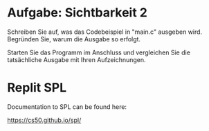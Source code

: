 # Aufgabe: Sichtbarkeit 2

Schreiben Sie auf, was das Codebeispiel in "main.c" ausgeben wird. Begründen Sie, warum die Ausgabe so erfolgt.

Starten Sie das Programm im Anschluss und vergleichen Sie die tatsächliche Ausgabe mit Ihren Aufzeichnungen.

# Replit SPL

Documentation to SPL can be found here:

https://cs50.github.io/spl/

